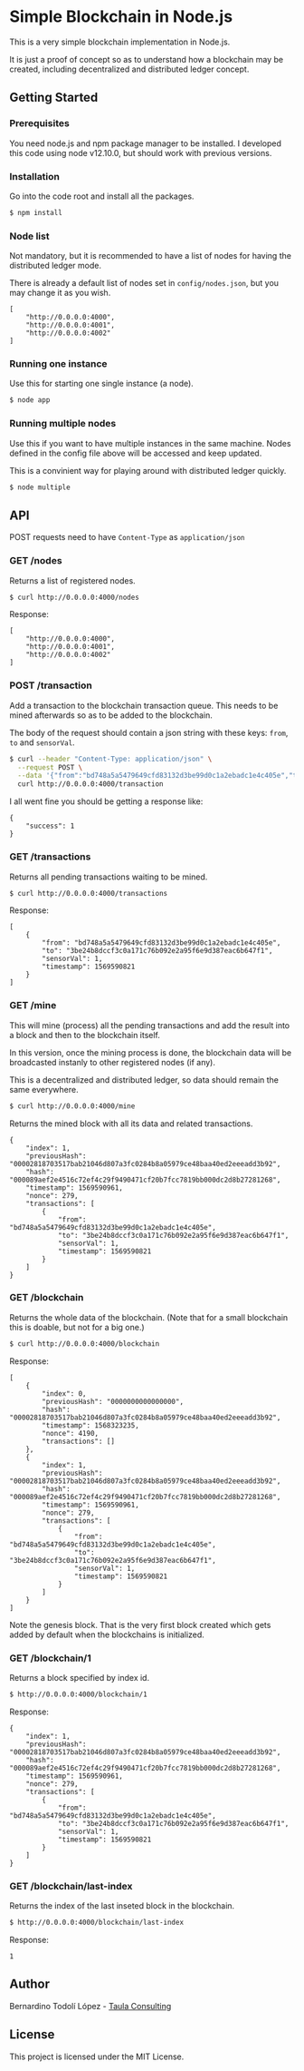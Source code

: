 # Simple Blockchain in Node.js

This is a very simple blockchain implementation in Node.js.

It is just a proof of concept so as to understand how a blockchain may be created, including decentralized and distributed ledger concept.


## Getting Started

### Prerequisites

You need node.js and npm package manager to be installed. I developed this code using node v12.10.0, but should work with previous versions.

### Installation

Go into the code root and install all the packages.

```sh
$ npm install
```

### Node list

Not mandatory, but it is recommended to have a list of nodes for having the distributed ledger mode.

There is already a default list of nodes set in `config/nodes.json`, but you may change it as you wish.

```
[
    "http://0.0.0.0:4000",
    "http://0.0.0.0:4001",
    "http://0.0.0.0:4002"
]
```

### Running one instance

Use this for starting one single instance (a node).

```sh
$ node app
```


###  Running multiple nodes

Use this if you want to have multiple instances in the same machine. Nodes defined in the config file above will be accessed and keep updated.

This is a convinient way for playing around with distributed ledger quickly.

```sh
$ node multiple
```

## API

POST requests need to have `Content-Type` as `application/json`

### GET /nodes

Returns a list of registered nodes.

```sh
$ curl http://0.0.0.0:4000/nodes
```

Response:

```
[
    "http://0.0.0.0:4000",
    "http://0.0.0.0:4001",
    "http://0.0.0.0:4002"
]
```

### POST /transaction

Add a transaction to the blockchain transaction queue. This needs to be mined afterwards so as to be added to the blockchain.

The body of the request should contain a json string with these keys: `from`, `to` and `sensorVal`.

```sh
$ curl --header "Content-Type: application/json" \
  --request POST \
  --data '{"from":"bd748a5a5479649cfd83132d3be99d0c1a2ebadc1e4c405e","to":"3be24b8dccf3c0a171c76b092e2a95f6e9d387eac6b647f1","sensorVal": 1}' \
  curl http://0.0.0.0:4000/transaction
```

I all went fine you should be getting a response like:

```
{
    "success": 1
}
```

### GET /transactions

Returns all pending transactions waiting to be mined.

```sh
$ curl http://0.0.0.0:4000/transactions
```

Response:

```
[
    {
        "from": "bd748a5a5479649cfd83132d3be99d0c1a2ebadc1e4c405e",
        "to": "3be24b8dccf3c0a171c76b092e2a95f6e9d387eac6b647f1",
        "sensorVal": 1,
        "timestamp": 1569590821
    }
]
```

### GET /mine

This will mine (process) all the pending transactions and add the result into a block and then to the blockchain itself.

In this version, once the mining process is done, the blockchain data will be broadcasted instanly to other registered nodes (if any).

This is a decentralized and distributed ledger, so data should remain the same everywhere.

```sh
$ curl http://0.0.0.0:4000/mine
```

Returns the mined block with all its data and related transactions.

```
{
    "index": 1,
    "previousHash": "00002818703517bab21046d807a3fc0284b8a05979ce48baa40ed2eeeadd3b92",
    "hash": "000089aef2e4516c72ef4c29f9490471cf20b7fcc7819bb000dc2d8b27281268",
    "timestamp": 1569590961,
    "nonce": 279,
    "transactions": [
        {
            "from": "bd748a5a5479649cfd83132d3be99d0c1a2ebadc1e4c405e",
            "to": "3be24b8dccf3c0a171c76b092e2a95f6e9d387eac6b647f1",
            "sensorVal": 1,
            "timestamp": 1569590821
        }
    ]
}
```

### GET /blockchain

Returns the whole data of the blockchain. (Note that for a small blockchain this is doable, but not for a big one.)


```sh
$ curl http://0.0.0.0:4000/blockchain
```

Response:

```
[
    {
        "index": 0,
        "previousHash": "0000000000000000",
        "hash": "00002818703517bab21046d807a3fc0284b8a05979ce48baa40ed2eeeadd3b92",
        "timestamp": 1568323235,
        "nonce": 4190,
        "transactions": []
    },
    {
        "index": 1,
        "previousHash": "00002818703517bab21046d807a3fc0284b8a05979ce48baa40ed2eeeadd3b92",
        "hash": "000089aef2e4516c72ef4c29f9490471cf20b7fcc7819bb000dc2d8b27281268",
        "timestamp": 1569590961,
        "nonce": 279,
        "transactions": [
            {
                "from": "bd748a5a5479649cfd83132d3be99d0c1a2ebadc1e4c405e",
                "to": "3be24b8dccf3c0a171c76b092e2a95f6e9d387eac6b647f1",
                "sensorVal": 1,
                "timestamp": 1569590821
            }
        ]
    }
]
```

Note the genesis block. That is the very first block created which gets added by default when the blockchains is initialized.


### GET /blockchain/1

Returns a block specified by index id.

```sh
$ http://0.0.0.0:4000/blockchain/1
```

Response:

```
{
    "index": 1,
    "previousHash": "00002818703517bab21046d807a3fc0284b8a05979ce48baa40ed2eeeadd3b92",
    "hash": "000089aef2e4516c72ef4c29f9490471cf20b7fcc7819bb000dc2d8b27281268",
    "timestamp": 1569590961,
    "nonce": 279,
    "transactions": [
        {
            "from": "bd748a5a5479649cfd83132d3be99d0c1a2ebadc1e4c405e",
            "to": "3be24b8dccf3c0a171c76b092e2a95f6e9d387eac6b647f1",
            "sensorVal": 1,
            "timestamp": 1569590821
        }
    ]
}
```

### GET /blockchain/last-index

Returns the index of the last inseted block in the blockchain.

```sh
$ http://0.0.0.0:4000/blockchain/last-index
```

Response:

```
1
```

## Author

Bernardino Todolí López - [Taula Consulting](http://www.taula-consulting.com/en/)

## License

This project is licensed under the MIT License.

